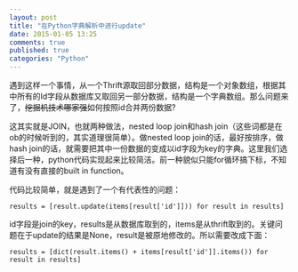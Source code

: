 ```yaml
---
layout: post
title: "在Python字典解析中进行update"
date: 2015-01-05 13:25
comments: true
published: true
categories: "Python"
---
```


  遇到这样一个事情，从一个Thrift源取回部分数据，结构是一个对象数组，根据其中所有的Id字段从数据库又取回另一部分数据，结构是一个字典数组。那么问题来了，~~挖掘机技术哪家强~~如何按照id合并两份数据?

  这其实就是JOIN，也就两种做法，nested loop join和hash join（这些词都是在ob的时候听到的，其实道理很简单）。做nested loop join的话，最好按排序，做hash join的话，就需要把其中一份数据的变成以id字段为key的字典。这里我们选择后一种，python代码实现起来比较简洁。前一种貌似只能for循环搞下标，不知道有没有直接的built in function。

  代码比较简单，就是遇到了一个有代表性的问题：

	results = [result.update(items[result['id']])) for result in results]
  
  id字段是join的key，results是从数据库取到的，items是从thrift取到的。关键问题在于update的结果是None，result是被原地修改的。所以需要改成下面：

	results = [dict(result.items() + items[result['id']].items()) for result in results]
